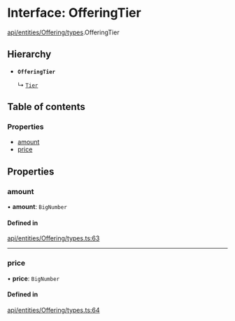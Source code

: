 # Interface: OfferingTier

[api/entities/Offering/types](../wiki/api.entities.Offering.types).OfferingTier

## Hierarchy

- **`OfferingTier`**

  ↳ [`Tier`](../wiki/api.entities.Offering.types.Tier)

## Table of contents

### Properties

- [amount](../wiki/api.entities.Offering.types.OfferingTier#amount)
- [price](../wiki/api.entities.Offering.types.OfferingTier#price)

## Properties

### amount

• **amount**: `BigNumber`

#### Defined in

[api/entities/Offering/types.ts:63](https://github.com/PolymeshAssociation/polymesh-sdk/blob/88db4a91/src/api/entities/Offering/types.ts#L63)

___

### price

• **price**: `BigNumber`

#### Defined in

[api/entities/Offering/types.ts:64](https://github.com/PolymeshAssociation/polymesh-sdk/blob/88db4a91/src/api/entities/Offering/types.ts#L64)
